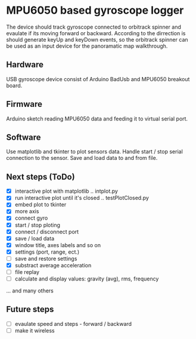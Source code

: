 MPU6050 based gyroscope logger
==============================

The device should track gyroscope connected to orbitrack spinner and evaulate if its moving
forward or backward. According to the dirrection is should generate keyUp and keyDown events,
so the orbitrack spinner can be used as an input device for the panoramatic map walkthrough.

## Hardware

USB gyroscope device consist of Arduino BadUsb and MPU6050 breakout board.

## Firmware

Arduino sketch reading MPU6050 data and feeding it to virtual serial port.

## Software

Use matplotlib and tkinter to plot sensors data.
Handle start / stop serial connection to the sensor.
Save and load data to and from file.

## Next steps (ToDo)

- [x] interactive plot with matplotlib .. intplot.py
- [x] run interactive plot until it's closed .. testPlotClosed.py
- [x] embed plot to tkinter
- [x] more axis
- [x] connect gyro
- [x] start / stop ploting
- [x] connect / disconnect port
- [x] save / load data
- [x] window title, axes labels and so on
- [x] settings (port, range, ect.)
- [ ] save and restore settings
- [x] substract average acceleration
- [ ] file replay
- [ ] calculate and display values: gravity (avg), rms, frequency

... and many others

## Future steps

- [ ] evaulate speed and steps - forward / backward
- [ ] make it wireless 

